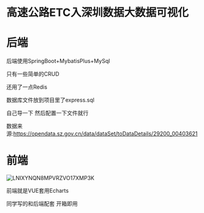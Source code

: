 # **高速公路ETC入深圳数据**大数据可视化



# 后端 

后端使用SpringBoot+MybatisPlus+MySql

只有一些简单的CRUD

还用了一点Redis

数据库文件放到项目里了express.sql

自己导一下 然后配置一下文件就行

数据来源:https://opendata.sz.gov.cn/data/dataSet/toDataDetails/29200_00403621



# 前端

![LNIXYNQN8MPVRZVO17XMP3K](https://user-images.githubusercontent.com/60649120/148231284-6d335cf1-263f-42cd-a962-a916cc09ad17.png)


前端就是VUE套用Echarts

同学写的和后端配套 开箱即用

